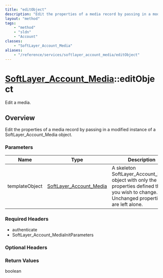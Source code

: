 ```yaml
---
title: "editObject"
description: "Edit the properties of a media record by passing in a modified instance of a SoftLayer_Account_Media object."
layout: "method"
tags:
    - "method"
    - "sldn"
    - "Account"
classes:
    - "SoftLayer_Account_Media"
aliases:
    - "/reference/services/softlayer_account_media/editObject"
---
```

# [SoftLayer_Account_Media](/reference/services/SoftLayer_Account_Media)::editObject

Edit a media.


## Overview 
Edit the properties of a media record by passing in a modified instance of a SoftLayer_Account_Media object. 

### Parameters 
|Name | Type | Description |
| --- | --- | --- |
|templateObject| <a href='/reference/datatypes/SoftLayer_Account_Media'>SoftLayer_Account_Media </a>| A skeleton SoftLayer_Account_Media object with only the properties defined that you wish to change. Unchanged properties are left alone.|


### Required Headers
* authenticate
* SoftLayer_Account_MediaInitParameters

### Optional Headers

### Return Values
boolean


